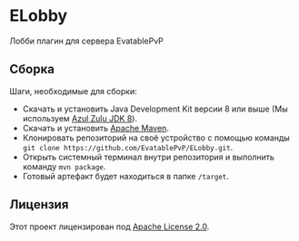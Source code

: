 # ELobby
Лобби плагин для сервера EvatablePvP

## Сборка
Шаги, необходимые для сборки:
- Скачать и установить Java Development Kit версии 8 или выше (Мы используем [Azul Zulu JDK 8](https://www.azul.com/downloads/)).
- Скачать и установить [Apache Maven](https://maven.apache.org/).
- Клонировать репозиторий на своё устройство с помощью команды `git clone https://github.com/EvatablePvP/ELobby.git`.
- Открыть системный терминал внутри репозитория и выполнить команду `mvn package`.
- Готовый артефакт будет находиться в папке `/target`.

## Лицензия
Этот проект лицензирован под [Apache License 2.0](LICENSE.TXT).